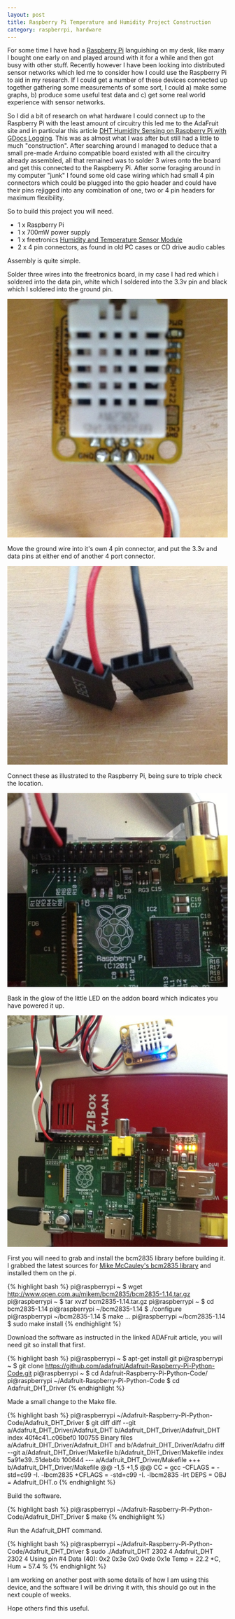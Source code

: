 ```yaml
---
layout: post
title: Raspberry Pi Temperature and Humidity Project Construction
category: raspberrpi, hardware
---
```


For some time I have had a [Raspberry Pi](http://www.raspberrypi.org/) languishing on my desk, like many I bought one early on and played around with
it for a while and then got busy with other stuff. Recently however I have been looking into distributed sensor networks
which led me to consider how I could use the Raspberry Pi to aid in my research. If I could get a number of these devices
connected up together gathering some measurements of some sort, I could a) make some graphs, b) produce some useful
test data and c) get some real world experience with sensor networks.

So I did a bit of research on what hardware I could connect up to the Raspberry Pi with the least amount of circuitry
this led me to the AdaFruit site and in particular this article [DHT Humidity Sensing on Raspberry Pi with GDocs Logging](http://learn.adafruit.com/dht-humidity-sensing-on-raspberry-pi-with-gdocs-logging/overview).
This was as almost what I was after but still had a little to much "construction". After searching around I managed to
deduce that a small pre-made Arduino compatible board existed with all the circuitry already assembled,  all that remained was
to solder 3 wires onto the board and get this connected to the Raspberry Pi. After some foraging around in my computer
"junk" I found some old case wiring which had small 4 pin connectors which could be plugged into the gpio header and could
have their pins rejigged into any combination of one, two or 4 pin headers for maximum flexibility.

So to build this project you will need.

* 1 x Raspberry Pi
* 1 x 700mW power supply
* 1 x freetronics [Humidity and Temperature Sensor Module](http://www.freetronics.com/humid)
* 2 x 4 pin connectors, as found in old PC cases or CD drive audio cables

Assembly is quite simple.

Solder three wires into the freetronics board, in my case I had red which i soldered into the data pin, white which
I soldered into the 3.3v pin and black which I soldered into the ground pin.

![Sensor Connection](/images/2012-12-21_RaspberryPi_Project_Sensor.jpg)

Move the ground wire into it's own 4 pin connector, and put the 3.3v and data pins at either end of another 4 port connector.

![Four pin Connectors](/images/2012-12-21_RaspberryPi_Project_Connectors.jpg)

Connect these as illustrated to the Raspberry Pi, being sure to triple check the location.

![Connected to the Raspberry Pi](/images/2012-12-21_RaspberryPi_Project_Connection.jpg)

Bask in the glow of the little LED on the addon board which indicates you have powered it up.

![Finished project connected to the network](/images/2012-12-21_RaspberryPi_Project.jpg)

First you will need to grab and install the bcm2835 library before building it. I grabbed the latest sources for
[Mike McCauley's bcm2835 library](http://www.open.com.au/mikem/bcm2835/) and installed them on the pi.

{% highlight bash %}
pi@raspberrypi ~ $ wget http://www.open.com.au/mikem/bcm2835/bcm2835-1.14.tar.gz
pi@raspberrypi ~ $ tar xvzf bcm2835-1.14.tar.gz
pi@raspberrypi ~ $ cd bcm2835-1.14
pi@raspberrypi ~/bcm2835-1.14 $ ./configure
pi@raspberrypi ~/bcm2835-1.14 $ make
...
pi@raspberrypi ~/bcm2835-1.14 $ sudo make install
{% endhighlight %}

Download the software as instructed in the linked ADAFruit article, you will need git so install that first.

{% highlight bash %}
pi@raspberrypi ~ $ apt-get install git
pi@raspberrypi ~ $ git clone https://github.com/adafruit/Adafruit-Raspberry-Pi-Python-Code.git
pi@raspberrypi ~ $ cd Adafruit-Raspberry-Pi-Python-Code/
pi@raspberrypi ~/Adafruit-Raspberry-Pi-Python-Code $ cd Adafruit_DHT_Driver
{% endhighlight %}

Made a small change to the Make file.

{% highlight bash %}
pi@raspberrypi ~/Adafruit-Raspberry-Pi-Python-Code/Adafruit_DHT_Driver $ git diff
diff --git a/Adafruit_DHT_Driver/Adafruit_DHT b/Adafruit_DHT_Driver/Adafruit_DHT
index 40f4c41..c06bef0 100755
Binary files a/Adafruit_DHT_Driver/Adafruit_DHT and b/Adafruit_DHT_Driver/Adafru
diff --git a/Adafruit_DHT_Driver/Makefile b/Adafruit_DHT_Driver/Makefile
index 5a91e39..51deb4b 100644
--- a/Adafruit_DHT_Driver/Makefile
+++ b/Adafruit_DHT_Driver/Makefile
@@ -1,5 +1,5 @@
 CC = gcc
-CFLAGS =  -std=c99 -I. -lbcm2835
+CFLAGS =  -std=c99 -I. -lbcm2835 -lrt
 DEPS =
 OBJ = Adafruit_DHT.o
{% endhighlight %}

Build the software.

{% highlight bash %}
pi@raspberrypi ~/Adafruit-Raspberry-Pi-Python-Code/Adafruit_DHT_Driver $ make
{% endhighlight %}

Run the Adafruit_DHT command.

{% highlight bash %}
pi@raspberrypi ~/Adafruit-Raspberry-Pi-Python-Code/Adafruit_DHT_Driver $ sudo ./Adafruit_DHT 2302 4
Adafruit_DHT 2302 4
Using pin #4
Data (40): 0x2 0x3e 0x0 0xde 0x1e
Temp =  22.2 *C, Hum = 57.4 %
{% endhighlight %}

I am working on another post with some details of how I am using this device, and the software I will be driving it with,
this should go out in the next couple of weeks.

Hope others find this useful.